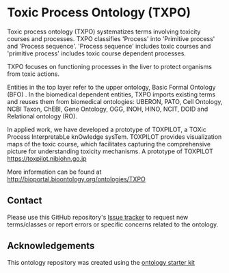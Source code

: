 # Toxic Process Ontology (TXPO)

Toxic process ontology (TXPO) systematizes terms involving toxicity courses and processes.
TXPO classifies 'Process' into  'Primitive process' and 'Process sequence'.  'Process sequence' includes toxic courses and 'primitive process' includes toxic course dependent processes.

TXPO focuses on functioning processes in the liver to protect organisms from toxic actions.

Entities in the top layer refer to the upper ontology, Basic Formal Ontology (BFO) . In the biomedical dependent entities, TXPO imports existing terms and reuses them from biomedical ontologies: UBERON, PATO, Cell Ontology, NCBI Taxon, ChEBI, Gene Ontology, OGG, INOH, HINO, NCIT, DOID and Relational ontology (RO).

In applied work, we have developed a prototype of TOXPILOT, a TOXic Process InterpretabLe knOwledge sysTem. TOXPILOT provides visualization maps of the toxic course, which facilitates capturing the comprehensive picture for understanding toxicity mechanisms.
A prototype of TOXPILOT  https://toxpilot.nibiohn.go.jp


More information can be found at http://bioportal.bioontology.org/ontologies/TXPO

## Contact

Please use this GitHub repository's [Issue tracker](https://github.com/txpo-ontology/TXPO/issues) to request new terms/classes or report errors or specific concerns related to the ontology.

## Acknowledgements

This ontology repository was created using the [ontology starter kit](https://github.com/INCATools/ontology-starter-kit)
